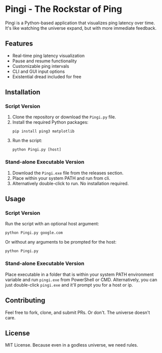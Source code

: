 # Pingi - The Rockstar of Ping

Pingi is a Python-based application that visualizes ping latency over time. It's like watching the universe expand, but with more immediate feedback.

## Features

- Real-time ping latency visualization
- Pause and resume functionality
- Customizable ping intervals
- CLI and GUI input options
- Existential dread included for free

## Installation

### Script Version

1. Clone the repository or download the `Pingi.py` file.
2. Install the required Python packages:
    ```
    pip install ping3 matplotlib
    ```
3. Run the script:
    ```
    python Pingi.py [host]
    ```

### Stand-alone Executable Version

1. Download the `Pingi.exe` file from the releases section.
2. Place within your system PATH and run from cli.
3. Alternatively double-click to run. No installation required.


## Usage

### Script Version

Run the script with an optional host argument:
```
python Pingi.py google.com
```
Or without any arguments to be prompted for the host:
```
python Pingi.py
```

### Stand-alone Executable Version

Place executable in a folder that is within your system PATH environment variable and run `pingi.exe` from PowerShell or CMD.
Alternatively, you can just double-click `pingi.exe` and it'll prompt you for a host or ip.

## Contributing

Feel free to fork, clone, and submit PRs. Or don't. The universe doesn't care.

## License

MIT License. Because even in a godless universe, we need rules.


